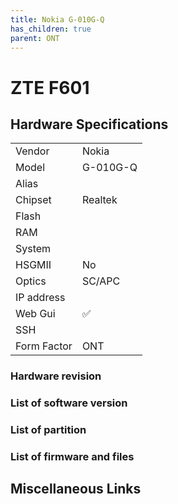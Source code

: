 ```yaml
---
title: Nokia G-010G-Q
has_children: true
parent: ONT
---
```


# ZTE F601

## Hardware Specifications

|          |               |
|----------|---------------|
| Vendor   | Nokia        |
| Model    | G-010G-Q      |
| Alias | |
| Chipset  | Realtek |
| Flash |  |
| RAM |   |
| System |   |
| HSGMII | No |
| Optics | SC/APC |
| IP address |    |
| Web Gui | ✅   |
| SSH | |
| Form Factor | ONT |

### Hardware revision
### List of software version
### List of partition
### List of firmware and files
## Miscellaneous Links

